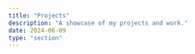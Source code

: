 ```yaml
---
title: "Projects"
description: "A showcase of my projects and work."
date: 2024-06-09
type: "section"
---
```

